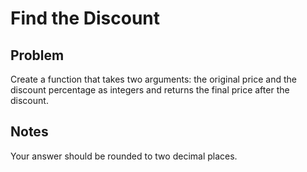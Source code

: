 # Find the Discount

## Problem
Create a function that takes two arguments:
the original price and the discount percentage as integers and returns the final price after the discount.

## Notes
Your answer should be rounded to two decimal places.